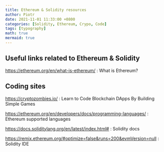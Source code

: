 ```yaml
---
title: Ethereum & Solidity resources
author: Piotr
date: 2021-11-01 11:33:00 +0800
categories: [Solidity, Ethereum, Crypo, Code]
tags: [typography]
math: true
mermaid: true
---
```



## Useful links related to Ethereum & Solidity
<https://ethereum.org/en/what-is-ethereum/>
: What is Ethereum?

## Coding sites
<https://cryptozombies.io/>
:   Learn to Code Blockchain DApps By Building Simple Games

<https://ethereum.org/en/developers/docs/programming-languages/>
:   Ethereum supported languages

<https://docs.soliditylang.org/en/latest/index.html#>
:   Solidity docs

<https://remix.ethereum.org/#optimize=false&runs=200&evmVersion=null>
:   Solidity IDE